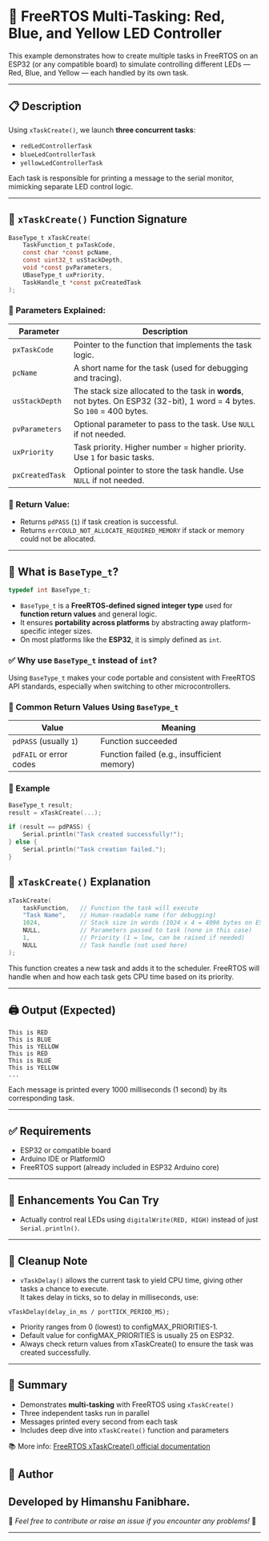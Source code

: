 # 🧠 FreeRTOS Multi-Tasking: Red, Blue, and Yellow LED Controller

This example demonstrates how to create multiple tasks in FreeRTOS on an ESP32 (or any compatible board) to simulate controlling different LEDs — Red, Blue, and Yellow — each handled by its own task.

---

## 📋 Description

Using `xTaskCreate()`, we launch **three concurrent tasks**:
- `redLedControllerTask`
- `blueLedControllerTask`
- `yellowLedControllerTask`

Each task is responsible for printing a message to the serial monitor, mimicking separate LED control logic.


---

## 🧠 `xTaskCreate()` Function Signature

```c
BaseType_t xTaskCreate(
    TaskFunction_t pxTaskCode,
    const char *const pcName,
    const uint32_t usStackDepth,
    void *const pvParameters,
    UBaseType_t uxPriority,
    TaskHandle_t *const pxCreatedTask
);
```

### 📌 Parameters Explained:

| Parameter           | Description |
|---------------------|-------------|
| `pxTaskCode`        | Pointer to the function that implements the task logic. |
| `pcName`            | A short name for the task (used for debugging and tracing). |
| `usStackDepth`      | The stack size allocated to the task in **words**, not bytes. On ESP32 (32-bit), 1 word = 4 bytes. So `100` = 400 bytes. |
| `pvParameters`      | Optional parameter to pass to the task. Use `NULL` if not needed. |
| `uxPriority`        | Task priority. Higher number = higher priority. Use `1` for basic tasks. |
| `pxCreatedTask`     | Optional pointer to store the task handle. Use `NULL` if not needed. |

### 🔁 Return Value:
- Returns `pdPASS` (`1`) if task creation is successful.
- Returns `errCOULD_NOT_ALLOCATE_REQUIRED_MEMORY` if stack or memory could not be allocated.

---

## 📘 What is `BaseType_t`?

```c
typedef int BaseType_t;
```

- `BaseType_t` is a **FreeRTOS-defined signed integer type** used for **function return values** and general logic.
- It ensures **portability across platforms** by abstracting away platform-specific integer sizes.
- On most platforms like the **ESP32**, it is simply defined as `int`.

### ✅ Why use `BaseType_t` instead of `int`?

Using `BaseType_t` makes your code portable and consistent with FreeRTOS API standards, especially when switching to other microcontrollers.

### 🧪 Common Return Values Using `BaseType_t`

| Value                          | Meaning                                      |
|-------------------------------|----------------------------------------------|
| `pdPASS` (usually `1`)        | Function succeeded                           |
| `pdFAIL` or error codes       | Function failed (e.g., insufficient memory)  |

### 🧠 Example

```c
BaseType_t result;
result = xTaskCreate(...);

if (result == pdPASS) {
    Serial.println("Task created successfully!");
} else {
    Serial.println("Task creation failed.");
}
```

## 🧠 `xTaskCreate()`  Explanation

```c
xTaskCreate(
    taskFunction,   // Function the task will execute
    "Task Name",    // Human-readable name (for debugging)
    1024,           // Stack size in words (1024 x 4 = 4096 bytes on ESP32)
    NULL,           // Parameters passed to task (none in this case)
    1,              // Priority (1 = low, can be raised if needed)
    NULL            // Task handle (not used here)
);
```

This function creates a new task and adds it to the scheduler. FreeRTOS will handle when and how each task gets CPU time based on its priority.

---

## 🖨️ Output (Expected)

```
This is RED
This is BLUE
This is YELLOW
This is RED
This is BLUE
This is YELLOW
...
```

Each message is printed every 1000 milliseconds (1 second) by its corresponding task.

---

## ✅ Requirements

- ESP32 or compatible board
- Arduino IDE or PlatformIO
- FreeRTOS support (already included in ESP32 Arduino core)

---

## 🧩 Enhancements You Can Try

- Actually control real LEDs using `digitalWrite(RED, HIGH)` instead of just `Serial.println()`.
---

## 🧼 Cleanup Note

- `vTaskDelay()` allows the current task to yield CPU time, giving other tasks a chance to execute.  
It takes delay in ticks, so to delay in milliseconds, use:

```
vTaskDelay(delay_in_ms / portTICK_PERIOD_MS);
```
- Priority ranges from 0 (lowest) to configMAX_PRIORITIES-1. 
- Default value for configMAX_PRIORITIES is usually 25 on ESP32.
- Always check return values from xTaskCreate() to ensure the task was created successfully.
---

## 📌 Summary

- Demonstrates **multi-tasking** with FreeRTOS using `xTaskCreate()`
- Three independent tasks run in parallel
- Messages printed every second from each task
- Includes deep dive into `xTaskCreate()` function and parameters


📚 More info: [FreeRTOS xTaskCreate() official documentation](https://www.freertos.org/a00125.html)

## 👤 Author
Developed by **Himanshu Fanibhare**.
---

📌 *Feel free to contribute or raise an issue if you encounter any problems!* 🚀

---

